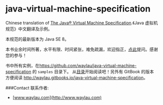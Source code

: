 # java-virtual-machine-specification

Chinese translation of [The Java® Virtual Machine Specification](http://docs.oracle.com/javase/specs/jvms/se8/html/index.html).《Java 虚拟机规范》中文翻译及示例。

本规范的最新版本为 Java SE 8。

本书业余时间所著，水平有限、时间紧张，难免疏漏，欢迎指正，[点此](https://github.com/waylau/java-virtual-machine-specification/issues)提问。感谢您的参与！

书中所有实例，在<https://github.com/waylau/java-virtual-machine-specification> 的 `samples` 目录下。
从[目录](SUMMARY.md)开始阅读吧！另外有 GitBook 的版本方便阅读 <http://waylau.gitbooks.io/java-virtual-machine-specification>。

###Contact 联系作者:

* [www.waylau.com](http://www.waylau.com)

